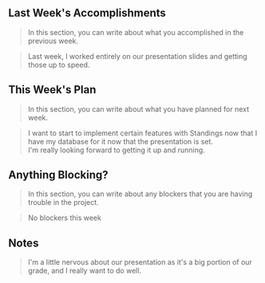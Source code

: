 ## Last Week's Accomplishments

> In this section, you can write about what you accomplished in the previous week.

> Last week, I worked entirely on our presentation slides and getting those up to speed.

## This Week's Plan

> In this section, you can write about what you have planned for next week.

> I want to start to implement certain features with Standings now that I have my database for it now that the presentation is set. \
> I'm really looking forward to getting it up and running.

## Anything Blocking?

> In this section, you can write about any blockers that you are having trouble in the project.

> No blockers this week

## Notes

> I'm a little nervous about our presentation as it's a big portion of our grade, and I really want to do well.
